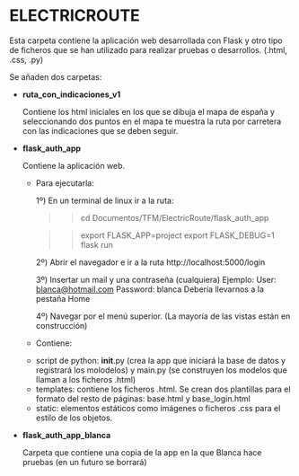 # ELECTRICROUTE
Esta carpeta contiene la aplicación web desarrollada con Flask y otro tipo de ficheros que se han utilizado para realizar pruebas o desarrollos. (.html, .css, .py)

Se añaden dos carpetas:

- __ruta_con_indicaciones_v1__

	Contiene los html iniciales en los que se dibuja el mapa de españa y seleccionando dos puntos en el mapa te muestra la ruta por carretera con las indicaciones que se deben seguir. 

- __flask_auth_app__

	Contiene la aplicación web.

	* Para ejecutarla: 

		1º) En un terminal de linux ir a la ruta:
		>> cd Documentos/TFM/ElectricRoute/flask_auth_app

		>> export FLASK_APP=project
		>> export FLASK_DEBUG=1
		>> flask run

		2º) Abrir el navegador e ir a la ruta http://localhost:5000/login

		3º) Insertar un mail y una contraseña (cualquiera)
		Ejemplo: 
			User: blanca@hotmail.com
			Password: blanca
		Debería llevarnos a la pestaña Home

		4º) Navegar por el menú superior. (La mayoría de las vistas están en construcción)

	* Contiene:
	- script de python: __init__.py (crea la app que iniciará la base de datos y registrará los molodelos) y main.py (se construyen los modelos que llaman a los ficheros .html)
	- templates: contiene los ficheros .html. Se crean dos plantillas para el formato del resto de páginas: base.html y base_login.html
	- static: elementos estáticos como imágenes o ficheros .css para el estilo de los objetos.


- __flask_auth_app_blanca__

	Carpeta que contiene una copia de la app en la que Blanca hace pruebas (en un futuro se borrará)
